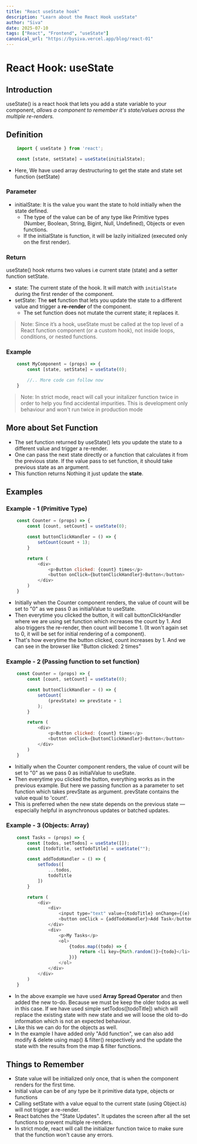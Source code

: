 ```yaml
---
title: "React useState hook"
description: "Learn about the React Hook useState"
author: "Siva"
date: 2025-07-10
tags: ["React", "Frontend", "useState"]
canonical_url: "https://bysiva.vercel.app/blog/react-01"
---
```

# React Hook: useState
## Introduction
useState() is a react hook that lets you add a state variable to your component, _allows a component to remember it's state/values across the multiple re-renders._

## Definition
```javascript
    import { useState } from 'react';

    const [state, setState] = useState(initialState);
```
- Here, We have used array destructuring to get the state and state set function (setState)
### Parameter
- initialState: It is the value you want the state to hold initially when the state defined.
    - The type of the value can be of any type like Primitive types (Number, Boolean, String, Bigint, Null, Undefined), Objects or even functions.
    - If the initialState is function, it will be lazily initialized (executed only on the first render).
### Return
useState() hook returns two values i.e current state (state) and a setter function setState.
- state: The current state of the hook. It will match with `initialState` during the first render of the component.
- setState: The **set** function that lets you update the state to a different value and trigger a **re-render** of the component.
    - The set function does not mutate the current state; it replaces it.

> Note: Since it’s a hook, useState must be called at the top level of a React function component (or a custom hook), not inside loops, conditions, or nested functions.
### Example
```javascript
    const MyComponent = (props) => {
        const [state, setState] = useState(0);

        //.. More code can follow now
    }
```

> Note: In strict mode, react will call your initalizer function twice in order to help you find accidental impurities. This is development only behaviour and won't run twice in production mode

## More about Set Function
- The set function returned by useState() lets you update the state to a different value and trigger a re-render.
- One can pass the next state directly or a function that calculates it from the previous state. If the value pass to set function, it should take previous state as an argument.
- This function returns Nothing it just update the **state**.

## Examples
### Example - 1 (Primitive Type)
```javascript
    const Counter = (props) => {
        const [count, setCount] = useState(0);

        const buttonClickHandler = () => {
            setCount(count + 1);
        }

        return (
            <div>
                <p>Button clicked: {count} times</p>
                <button onClick={buttonClickHandler}>Button</button>
            </div>
        )
    }
```
- Initially when the Counter component renders, the value of count will be set to "0" as we pass 0 as initialValue to useState.
- Then everytime you clicked the button, it will call buttonClickHandler where we are using set function which increases the count by 1. And also triggers the re-render, then count will become 1. (It won't again set to 0, it will be set for initial rendering of a component).
- That's how everytime the button clicked, count increases by 1. And we can see in the browser like "Button clicked: 2 times"

### Example - 2 (Passing function to set function)
```javascript
    const Counter = (props) => {
        const [count, setCount] = useState(0);

        const buttonClickHandler = () => {
            setCount(
                (prevState) => prevState + 1
            );
        }

        return (
            <div>
                <p>Button clicked: {count} times</p>
                <button onClick={buttonClickHandler}>Button</button>
            </div>
        )
    }
```
- Initially when the Counter component renders, the value of count will be set to "0" as we pass 0 as initialValue to useState.
- Then everytime you clicked the button, everything works as in the previous example. But here we passing function as a parameter to set function which takes prevState as argument. prevState contains the value equal to 'count'.
- This is preferred when the new state depends on the previous state — especially helpful in asynchronous updates or batched updates.

### Example - 3 (Objects: Array)
```javascript
    const Tasks = (props) => {
        const [todos, setTodos] = useState([]);
        const [todoTitle, setTodoTitle] = useState("");

        const addTodoHandler = () => {
            setTodos([
                ...todos,
                todoTitle
            ])
        }

        return (
            <div>
                <div>
                    <input type="text" value={todoTitle} onChange={(e) => setTodoTitle(e.target.value)}>
                    <button onClick = {addTodoHandler}>Add Task</button>
                </div>
                <div>
                    <p>My Tasks</p>
                    <ol>
                        {todos.map((todo) => {
                            return <li key={Math.random()}>{todo}</li>
                        })}
                    </ol>
                </div>
            </div>
        )
    }
```
- In the above example we have used **Array Spread Operator** and then added the new to-do. Because we must be keep the older todos as well in this case. If we have used simple setTodos([todoTitle]) which will replace the existing state with new state and we will loose the old to-do information which is not an expected behaviour.
- Like this we can do for the objects as well.
- In the example I have added only "Add function", we can also add modify & delete using map() & filter() respectively and the update the state with the results from the map & filter functions.

## Things to Remember
- State value will be initialized only once, that is when the component renders for the first time.
- Initial value can be of any type be it primitive data type, objects or functions
- Calling setState with a value equal to the current state (using Object.is) will not trigger a re-render.
- React batches the "State Updates". It updates the screen after all the set functions to prevent multiple re-renders.
- In strict mode, react will call the initializer function twice to make sure that the function won't cause any errors.